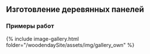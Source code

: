 ## Изготовление деревянных панелей

### Примеры работ

{% include image-gallery.html folder="/woodendaySite/assets/img/gallery_own" %}

